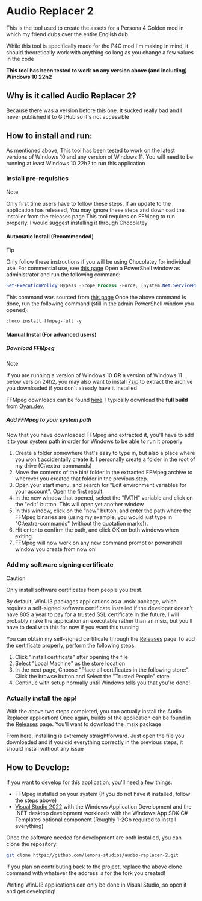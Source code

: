 # Audio Replacer 2
This is the tool used to create the assets for a Persona 4 Golden mod in which my friend dubs over the entire English dub.

While this tool is specifically made for the P4G mod I'm making in mind, it should theoretically work with anything so long as you change a few values in the code

**This tool has been tested to work on any version above (and including) Windows 10 22h2**

## Why is it called Audio Replacer 2?
Because there was a version before this one. It sucked really bad and I never published it to GitHub so it's not accessible

## How to install and run:
As mentioned above, This tool has been tested to work on the latest versions of Windows 10 and any version of Windows 11. You will need to be running at least Windows 10 22h2 to run this application
### Install pre-requisites
> [!NOTE]  
> Only first time users have to follow these steps. If an update to the application has released, You may ignore these steps and download the installer from the releases page
This tool requires on FFMpeg to run properly. I would suggest installing it through Chocolatey

#### Automatic Install (Recommended)
> [!TIP]
> Only follow these instructions if you will be using Chocolatey for individual use. For commercial use, see [this page](https://chocolatey.org/) 
Open a PowerShell window as administrator and run the following command:
```powershell
Set-ExecutionPolicy Bypass -Scope Process -Force; [System.Net.ServicePointManager]::SecurityProtocol = [System.Net.ServicePointManager]::SecurityProtocol -bor 3072; iex ((New-Object System.Net.WebClient).DownloadString('https://community.chocolatey.org/install.ps1'))
```
This command was sourced from [this page](https://chocolatey.org/install)
Once the above command is done, run the following command (still in the admin PowerShell window you opened):
```
choco install ffmpeg-full -y
```
#### Manual Instal (For advanced users)
##### Download FFMpeg
> [!NOTE]  
> If you are running a version of Windows 10 **OR** a version of Windows 11 below version 24h2, you may also want to install [7zip](https://www.7-zip.org/) to extract the archive you downloaded if you don't already have it installed

FFMpeg downloads can be found [here](https://ffmpeg.org/download.html). I typically download the **full build** from [Gyan.dev](https://www.gyan.dev/ffmpeg/builds/).
##### Add FFMpeg to your system path
Now that you have downloaded FFMpeg and extracted it, you'll have to add it to your system path in order for Windows to be able to run it properly
1. Create a folder somewhere that's easy to type in, but also a place where you won't accidentally create it. I personally create a folder in the root of my drive (C:\extra-commands)
2. Move the contents of the bin/ folder in the extracted FFMpeg archive to wherever you created that folder in the previous step.
3. Open your start menu, and search for "Edit environment variables for your account". Open the first result.
4. In the new window that opened, select the "PATH" variable and click on the "edit" button. This will open yet another window
5. In this window, click on the "new" button, and enter the path where the FFMpeg binaries are (using my example, you would just type in "C:\extra-commands" (without the quotation marks)).
6. Hit enter to confirm the path, and click OK on both windows when exiting
7. FFMpeg will now work on any new command prompt or powershell window you create from now on!
### Add my software signing certificate

> [!CAUTION]
> Only install software certificates from people you trust.

By default, WinUI3 packages applications as a .msix package, which requires a self-signed software certificate installed if the developer doesn't have 80$ a year to pay for a trusted SSL certificate
In the future, I will probably make the application an executable rather than an msix, but you'll have to deal with this for now if you want this running

You can obtain my self-signed certificate through the [Releases](https://github.com/lemons-studios/audio-replacer-2) page
To add the certificate properly, perform the following steps:
1. Click "Install certificate" after opening the file
2. Select "Local Machine" as the store location
3. In the next page, Choose "Place all certificates in the following store:". Click the browse button and Select the "Trusted People" store
4. Continue with setup normally until Windows tells you that you're done!

### Actually install the app!
With the above two steps completed, you can actually install the Audio Replacer application!
Once again, builds of the application can be found in the [Releases](https://github.com/lemons-studios/audio-replacer-2) page. You'll want to download the .msix package

From here, installing is extremely straightforward. Just open the file you downloaded and if you did everything correctly in the previous steps, it should install without any issue

## How to Develop:
If you want to develop for this application, you'll need a few things:
- FFMpeg installed on your system (If you do not have it installed, follow the steps above)
- [Visual Studio 2022](https://visualstudio.microsoft.com/vs/) with the Windows Application Development and the .NET desktop development workloads with the Windows App SDK C# Templates optional component (Roughly 1-2Gb required to install everything)

Once the software needed for development are both installed, you can clone the repository:
```sh
git clone https://github.com/lemons-studios/audio-replacer-2.git
```
if you plan on contributing back to the project, replace the above clone command with whatever the address is for the fork you created!

Writing WinUI3 applications can only be done in Visual Studio, so open it and get developing!